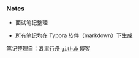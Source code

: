 ### Notes

- 面试笔记整理

- 所有笔记均在 Typora 软件（markdown）下生成

笔记整理自：[浪里行舟 `github` 博客](https://github.com/ljianshu/Blog)

